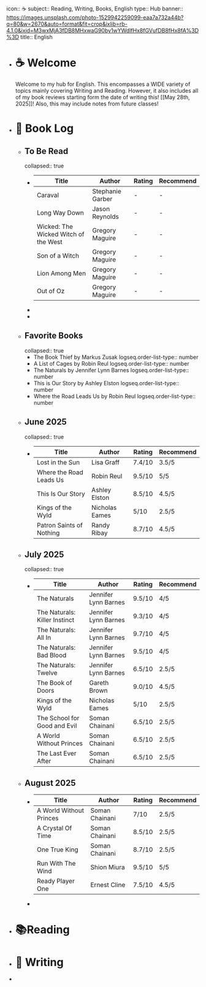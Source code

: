 icon:: ☕️
subject:: Reading, Writing, Books, English
type:: Hub
banner:: https://images.unsplash.com/photo-1529942259099-eaa7a732a44b?q=80&w=2670&auto=format&fit=crop&ixlib=rb-4.1.0&ixid=M3wxMjA3fDB8MHxwaG90by1wYWdlfHx8fGVufDB8fHx8fA%3D%3D
title:: English

- #  ☕️ Welcome
  Welcome to my hub for English. This encompasses a WIDE variety of topics mainly covering Writing and Reading. However, it also includes all of my book reviews starting form the date of writing this! [[May 28th, 2025]]! Also, this may include notes from future classes!
- # 📖 Book Log
	- ## To Be Read
	  collapsed:: true
		- |**Title**|**Author**|**Rating**|**Recommend**|
		  |--|--|--|--|
		  |Caraval|Stephanie Garber| - | - |
		  |Long Way Down|Jason Reynolds| - | - |
		  |Wicked: The Wicked Witch of the West|Gregory Maguire| - | - |
		  |Son of a Witch|Gregory Maguire| - | - |
		  |Lion Among Men|Gregory Maguire| - | - |
		  |Out of Oz|Gregory Maguire| - | - |
		-
		-
	- ## Favorite Books
	  collapsed:: true
		- The Book Thief by Markus Zusak
		  logseq.order-list-type:: number
		- A List of Cages by Robin Reul
		  logseq.order-list-type:: number
		- The Naturals by Jennifer Lynn Barnes
		  logseq.order-list-type:: number
		- This is Our Story by Ashley Elston
		  logseq.order-list-type:: number
		- Where the Road Leads Us by Robin Reul
		  logseq.order-list-type:: number
	- ## June 2025
	  collapsed:: true
		- |**Title**|**Author**|**Rating**|**Recommend**|
		  |--|--|--|--|
		  |Lost in the Sun|Lisa Graff|7.4/10|3.5/5|
		  |Where the Road Leads Us|Robin Reul|9.5/10|5/5|
		  |This Is Our Story|Ashley Elston|8.5/10|4.5/5|
		  |Kings of the Wyld|Nicholas Eames|5/10|2.5/5|
		  |Patron Saints of Nothing|Randy Ribay|8.7/10|4.5/5|
	- ## July 2025
	  collapsed:: true
		- |**Title**|**Author**|**Rating**|**Recommend**|
		  |--|--|--|--|
		  |The Naturals|Jennifer Lynn Barnes|9.5/10|4/5|
		  |The Naturals: Killer Instinct|Jennifer Lynn Barnes|9.3/10|4/5|
		  |The Naturals: All In|Jennifer Lynn Barnes|9.7/10|4/5|
		  |The Naturals: Bad Blood|Jennifer Lynn Barnes|9.5/10|4/5|
		  |The Naturals: Twelve|Jennifer Lynn Barnes|6.5/10|2.5/5|
		  |The Book of Doors|Gareth Brown|9.0/10|4.5/5|
		  |Kings of the Wyld|Nicholas Eames|5/10|2.5/5|
		  |The School for Good and Evil|Soman Chainani|6.5/10|2.5/5|
		  |A World Without Princes|Soman Chainani|6.5/10|2.5/5|
		  |The Last Ever After|Soman Chainani|6.5/10|2.5/5|
	- ## August 2025
		- |**Title**|**Author**|**Rating**|**Recommend**|
		  |--|--|--|--|
		  |A World Without Princes|Soman Chainani|7/10|2.5/5|
		  |A Crystal Of Time|Soman Chainani|8.5/10|2.5/5|
		  |One True King|Soman Chainani|8.7/10|2.5/5|
		  |Run With The Wind|Shion Miura|9.5/10|5/5|
		  |Ready Player One|Ernest Cline|7.5/10|4.5/5|
		-
- # 📚Reading
- # 📝 Writing
-